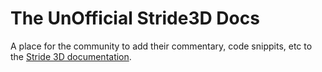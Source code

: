# The UnOfficial Stride3D Docs

A place for the community to add their commentary, code snippits, etc to the [Stride 3D documentation](https://doc.stride3d.net/latest/en/index.html).
